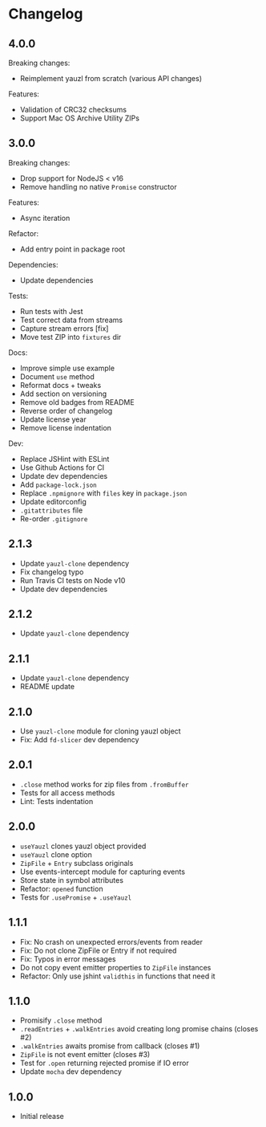 # Changelog

## 4.0.0

Breaking changes:

* Reimplement yauzl from scratch (various API changes)

Features:

* Validation of CRC32 checksums
* Support Mac OS Archive Utility ZIPs

## 3.0.0

Breaking changes:

* Drop support for NodeJS < v16
* Remove handling no native `Promise` constructor

Features:

* Async iteration

Refactor:

* Add entry point in package root

Dependencies:

* Update dependencies

Tests:

* Run tests with Jest
* Test correct data from streams
* Capture stream errors [fix]
* Move test ZIP into `fixtures` dir

Docs:

* Improve simple use example
* Document `use` method
* Reformat docs + tweaks
* Add section on versioning
* Remove old badges from README
* Reverse order of changelog
* Update license year
* Remove license indentation

Dev:

* Replace JSHint with ESLint
* Use Github Actions for CI
* Update dev dependencies
* Add `package-lock.json`
* Replace `.npmignore` with `files` key in `package.json`
* Update editorconfig
* `.gitattributes` file
* Re-order `.gitignore`

## 2.1.3

* Update `yauzl-clone` dependency
* Fix changelog typo
* Run Travis CI tests on Node v10
* Update dev dependencies

## 2.1.2

* Update `yauzl-clone` dependency

## 2.1.1

* Update `yauzl-clone` dependency
* README update

## 2.1.0

* Use `yauzl-clone` module for cloning yauzl object
* Fix: Add `fd-slicer` dev dependency

## 2.0.1

* `.close` method works for zip files from `.fromBuffer`
* Tests for all access methods
* Lint: Tests indentation

## 2.0.0

* `useYauzl` clones yauzl object provided
* `useYauzl` clone option
* `ZipFile` + `Entry` subclass originals
* Use events-intercept module for capturing events
* Store state in symbol attributes
* Refactor: `opened` function
* Tests for `.usePromise` + `.useYauzl`

## 1.1.1

* Fix: No crash on unexpected errors/events from reader
* Fix: Do not clone ZipFile or Entry if not required
* Fix: Typos in error messages
* Do not copy event emitter properties to `ZipFile` instances
* Refactor: Only use jshint `validthis` in functions that need it

## 1.1.0

* Promisify `.close` method
* `.readEntries` + `.walkEntries` avoid creating long promise chains (closes #2)
* `.walkEntries` awaits promise from callback (closes #1)
* `ZipFile` is not event emitter (closes #3)
* Test for `.open` returning rejected promise if IO error
* Update `mocha` dev dependency

## 1.0.0

* Initial release
